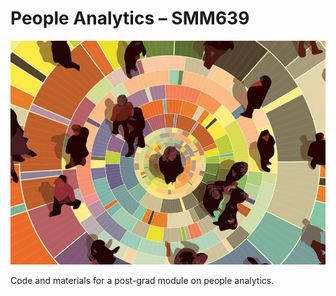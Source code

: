 # People Analytics – SMM639

![](images/cover.jpg)

Code and materials for a post-grad module on people analytics.


